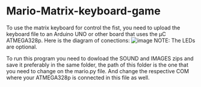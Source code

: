 # Mario-Matrix-keyboard-game
To use the matrix keyboard for control the fist, you need to upload the keyboard file to an Arduino UNO or other board that uses the μC ATMEGA328p. Here is the diagram of conections:
![image](https://user-images.githubusercontent.com/72686470/120055768-c18ff400-bffd-11eb-88c9-a9f2ce7ce8ee.png)
NOTE: The LEDs are optional.

To run this program you need to dowload the SOUND and IMAGES zips and save it preferably in the same folder, the path of this folder is the one that you need to change on the mario.py file. And change the respective COM where your ATMEGA328p is connected in this file as well.
